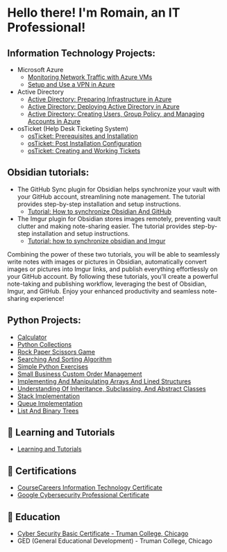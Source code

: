 <h1>Hello there! I'm Romain, an IT Professional!

<h2>Information Technology Projects:</h2>

- Microsoft Azure
  -  [Monitoring Network Traffic with Azure VMs](https://github.com/RomainTranchant/Network-Monitoring)
  -  [Setup and Use a VPN in Azure](https://github.com/RomainTranchant/Azure_VPN_Setup)
- Active Directory
  - [Active Directory: Preparing Infrastructure in Azure](https://github.com/RomainTranchant/AD_Preparing_Active_Directory_In_Azure)
  - [Active Directory: Deploying Active Directory in Azure](https://github.com/RomainTranchant/AD_Deploying_Active_Directory)
  - [Active Directory: Creating Users, Group Policy, and Managing Accounts in Azure](https://github.com/RomainTranchant/AD_Creating_Users_Group_Policies_And_Managing_Accounts)
- osTicket (Help Desk Ticketing System)
  -  [osTicket: Prerequisites and Installation](https://github.com/RomainTranchant/OsTicket_Installation)
  -  [osTicket: Post Installation Configuration](https://github.com/RomainTranchant/OsTicket_Configuration)
  -  [osTicket: Creating and Working Tickets](https://github.com/RomainTranchant/OsTicket_Creating_And_Working_Tickets)

<h2>Obsidian tutorials:</h2>

- The GitHub Sync plugin for Obsidian helps synchronize your vault with your GitHub account, streamlining note management. The tutorial provides step-by-step installation and setup instructions.
  -  [Tutorial: How to synchronize Obsidian And GitHub](https://github.com/RomainTranchant/Vault/blob/main/Tutorial%20Synchronization%20Obsidian%20And%20GitHub.md)
- The Imgur plugin for Obsidian stores images remotely, preventing vault clutter and making note-sharing easier. The tutorial provides step-by-step installation and setup instructions.
  -  [Tutorial: how to synchronize obsidian and Imgur](https://github.com/RomainTranchant/Vault/blob/main/Tutorial%20Imgur%20Sync%20with%20Obsidian.md)
  
Combining the power of these two tutorials, you will be able to seamlessly write notes with images or pictures in Obsidian, automatically convert images or pictures into Imgur links, and publish everything effortlessly on your GitHub account.
By following these tutorials, you'll create a powerful note-taking and publishing workflow, leveraging the best of Obsidian, Imgur, and GitHub. Enjoy your enhanced productivity and seamless note-sharing experience!
<h2>Python Projects:</h2>

  -  [Calculator](https://github.com/RomainTranchant/CIS103_calculator/blob/main/enhanced_calculator.py)
  -  [Python Collections](https://github.com/RomainTranchant/CIS103_Extra-Credit-Lab-Assignment-Advanced-Python-Collections/blob/main/CIS103_extra_credit.py)
  -  [Rock Paper Scissors Game](https://github.com/RomainTranchant/rock-paper-scissors/blob/main/rock_paper_scissors.py)
  -  [Searching And Sorting Algorithm](https://github.com/RomainTranchant/CIS103_Assignment5_Searching-Sorting-and-Complexity-Analysis)
  -  [Simple Python Exercises](https://github.com/RomainTranchant/CIS_103_Lab_6)
  -  [Small Business Custom Order Management](https://github.com/RomainTranchant/Midterm_Order_management/blob/main/Midterm.py)
  -  [Implementing And Manipulating Arrays And Lined Structures](https://github.com/RomainTranchant/Lab-7-Implementing-and-Manipulating-Arrays-and-Linked-Structures)
  -  [Understanding Of Inheritance, Subclassing, And Abstract Classes](https://github.com/RomainTranchant/AbstractBag/blob/main/abstractbag.py)
  -  [Stack Implementation](https://github.com/RomainTranchant/Stack/blob/main/stacks.py)
  -  [Queue Implementation](https://github.com/RomainTranchant/Queue/blob/main/queues.py)
  -  [List And Binary Trees](https://github.com/RomainTranchant/List-and-binary-tree)

<h2>📄 Learning and Tutorials</h2>

- [Learning and Tutorials](https://github.com/RomainTranchant/Obsidian-for-Github)

<h2>📄 Certifications</h2>

- [CourseCareers Information Technology Certificate](https://imgur.com/a/0CATksl)
- [Google Cybersecurity Professional Certificate](https://www.coursera.org/account/accomplishments/professional-cert/DT23G74IV10L)
<h2>📄 Education</h2>

-  [Cyber Security Basic Certificate - Truman College, Chicago](https://imgur.com/a/fMXHsbm)
-  GED (General Educational Development) - Truman College, Chicago


